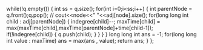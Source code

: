 while(!q.empty())
{
int ss = q.size();
for(int i=0;i<ss;i++)
{
int parentNode = q.front();q.pop();
// cout<<node<<" "<<adj[node].size();
for(long long int child : adj[parentNode])
{
indegree[child]--;
maxTime[child] = max(maxTime[child],maxTime[parentNode]+time[child-1]);
if(!indegree[child])
{
q.push(child);
}
}
}
}
long long int ans = -1;
for(long long int value : maxTime)
ans = max(ans , value);
return ans;
}
};
```